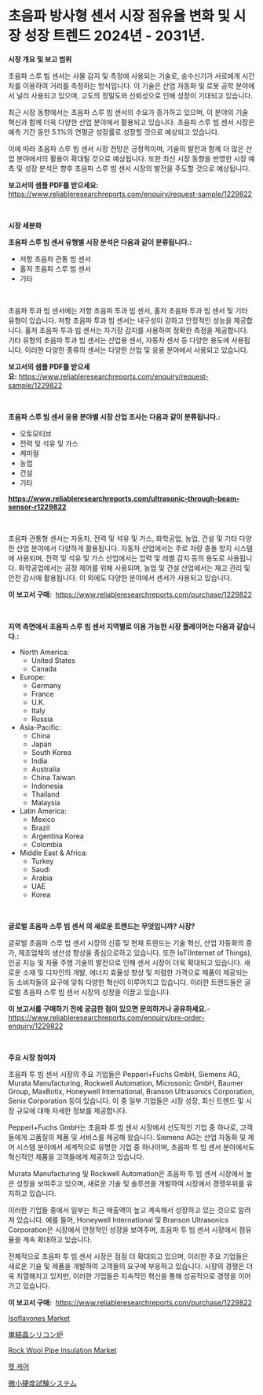 <p><h1>초음파 방사형 센서 시장 점유율 변화 및 시장 성장 트렌드 2024년 - 2031년.</h1></p><p><strong>시장 개요 및 보고 범위</strong></p>
<p><p>초음파 스루 빔 센서는 사물 감지 및 측정에 사용되는 기술로, 송수신기가 서로에게 시간차를 이용하여 거리를 측정하는 방식입니다. 이 기술은 산업 자동화 및 로봇 공학 분야에서 널리 사용되고 있으며, 고도의 정밀도와 신뢰성으로 인해 성장이 기대되고 있습니다.</p><p>최근 시장 동향에서는 초음파 스루 빔 센서의 수요가 증가하고 있으며, 이 분야의 기술 혁신과 함께 더욱 다양한 산업 분야에서 활용되고 있습니다. 초음파 스루 빔 센서 시장은 예측 기간 동안 5.1%의 연평균 성장률로 성장할 것으로 예상되고 있습니다.</p><p>이에 따라 초음파 스루 빔 센서 시장 전망은 긍정적이며, 기술의 발전과 함께 더 많은 산업 분야에서의 활용이 확대될 것으로 예상됩니다. 또한 최신 시장 동향을 반영한 시장 예측 및 성장 분석은 향후 초음파 스루 빔 센서 시장의 발전을 주도할 것으로 예상됩니다.</p></p>
<p><strong>보고서의 샘플 PDF를 받으세요:</strong> <a href="https://www.reliableresearchreports.com/enquiry/request-sample/1229822">https://www.reliableresearchreports.com/enquiry/request-sample/1229822</a></p>
<p>&nbsp;</p>
<p><strong>시장 세분화</strong></p>
<p><strong>초음파 스루 빔 센서 유형별 시장 분석은 다음과 같이 분류됩니다.:</strong></p>
<p><ul><li>저항 초음파 관통 빔 센서</li><li>홀저 초음파 스루 빔 센서</li><li>기타</li></ul></p>
<p>&nbsp;</p>
<p><p>초음파 투과 빔 센서에는 저항 초음파 투과 빔 센서, 홀저 초음파 투과 빔 센서 및 기타 유형이 있습니다. 저항 초음파 투과 빔 센서는 내구성이 강하고 안정적인 성능을 제공합니다. 홀저 초음파 투과 빔 센서는 자기장 감지를 사용하여 정확한 측정을 제공합니다. 기타 유형의 초음파 투과 빔 센서는 산업용 센서, 자동차 센서 등 다양한 용도에 사용됩니다. 이러한 다양한 종류의 센서는 다양한 산업 및 응용 분야에서 사용되고 있습니다.</p></p>
<p><strong>보고서의 샘플 PDF를 받으세요:</strong>&nbsp;<a href="https://www.reliableresearchreports.com/enquiry/request-sample/1229822">https://www.reliableresearchreports.com/enquiry/request-sample/1229822</a></p>
<p>&nbsp;</p>
<p><strong> 초음파 스루 빔 센서 응용 분야별 시장 산업 조사는 다음과 같이 분류됩니다.:</strong></p>
<p><ul><li>오토모티브</li><li>전력 및 석유 및 가스</li><li>케미컬</li><li>농업</li><li>건설</li><li>기타</li></ul></p>
<p><strong><a href="https://www.reliableresearchreports.com/ultrasonic-through-beam-sensor-r1229822">https://www.reliableresearchreports.com/ultrasonic-through-beam-sensor-r1229822</a></strong></p>
<p>&nbsp;</p>
<p><p>초음파 관통형 센서는 자동차, 전력 및 석유 및 가스, 화학공업, 농업, 건설 및 기타 다양한 산업 분야에서 다양하게 활용됩니다. 자동차 산업에서는 주로 차량 충돌 방지 시스템에 사용되며, 전력 및 석유 및 가스 산업에서는 압력 및 레벨 감지 등의 용도로 사용됩니다. 화학공업에서는 공정 제어를 위해 사용되며, 농업 및 건설 산업에서는 재고 관리 및 안전 감시에 활용됩니다. 이 외에도 다양한 분야에서 센서가 사용되고 있습니다.</p></p>
<p><strong>이 보고서 구매:</strong>&nbsp; <a href="https://www.reliableresearchreports.com/purchase/1229822">https://www.reliableresearchreports.com/purchase/1229822</a></p>
<p>&nbsp;</p>
<p><strong>지역 측면에서 초음파 스루 빔 센서 지역별로 이용 가능한 시장 플레이어는 다음과 같습니다.:</strong></p>
<p><ul>
    <li>
        North America:
        <ul>
            <li>United States</li>
            <li>Canada</li>
        </ul>
    </li>
    <li>
        Europe:
        <ul>
            <li>Germany</li>
            <li>France</li>
            <li>U.K.</li>
            <li>Italy</li>
            <li>Russia</li>
        </ul>
    </li>
    <li>
        Asia-Pacific:
        <ul>
            <li>China</li>
            <li>Japan</li>
            <li>South Korea</li>
            <li>India</li>
            <li>Australia</li>
            <li>China Taiwan</li>
            <li>Indonesia</li>
            <li>Thailand</li>
            <li>Malaysia</li>
        </ul>
    </li>
    <li>
        Latin America:
        <ul>
            <li>Mexico</li>
            <li>Brazil</li>
            <li>Argentina Korea</li>
            <li>Colombia</li>
        </ul>
    </li>
    <li>
        Middle East & Africa:
        <ul>
            <li>Turkey</li>
            <li>Saudi</li>
            <li>Arabia</li>
            <li>UAE</li>
            <li>Korea</li>
        </ul>
    </li>
    </ul></p>
<p>&nbsp;</p>
<p><strong>글로벌 초음파 스루 빔 센서 의 새로운 트렌드는 무엇입니까? 시장?</strong></p>
<p><p>글로벌 초음파 스루 빔 센서 시장의 신흥 및 현재 트렌드는 기술 혁신, 산업 자동화의 증가, 제조업체의 생산성 향상을 중심으로하고 있습니다. 또한 IoT(Internet of Things), 인공 지능 및 자율 주행 기술의 발전으로 인해 센서 시장이 더욱 확대되고 있습니다. 새로운 소재 및 디자인의 개발, 에너지 효율성 향상 및 저렴한 가격으로 제품이 제공되는 등 소비자들의 요구에 맞춰 다양한 혁신이 이루어지고 있습니다. 이러한 트렌드들은 글로벌 초음파 스루 빔 센서 시장의 성장을 이끌고 있습니다.</p></p>
<p><strong>이 보고서를 구매하기 전에 궁금한 점이 있으면 문의하거나 공유하세요.</strong>- <a href="https://www.reliableresearchreports.com/enquiry/pre-order-enquiry/1229822">https://www.reliableresearchreports.com/enquiry/pre-order-enquiry/1229822</a></p>
<p>&nbsp;</p>
<p><strong>주요 시장 참여자</strong></p>
<p><p>초음파 투 빔 센서 시장의 주요 기업들은 Pepperl+Fuchs GmbH, Siemens AG, Murata Manufacturing, Rockwell Automation, Microsonic GmbH, Baumer Group, MaxBotix, Honeywell International, Branson Ultrasonics Corporation, Senix Corporation 등이 있습니다. 이 중 일부 기업들은 시장 성장, 최신 트렌드 및 시장 규모에 대해 자세한 정보를 제공합니다.</p><p>Pepperl+Fuchs GmbH는 초음파 투 빔 센서 시장에서 선도적인 기업 중 하나로, 고객들에게 고품질의 제품 및 서비스를 제공해 왔습니다. Siemens AG는 산업 자동화 및 제어 시스템 분야에서 세계적으로 유명한 기업 중 하나이며, 초음파 투 빔 센서 분야에서도 혁신적인 제품을 고객들에게 제공하고 있습니다.</p><p>Murata Manufacturing 및 Rockwell Automation은 초음파 투 빔 센서 시장에서 높은 성장을 보여주고 있으며, 새로운 기술 및 솔루션을 개발하여 시장에서 경쟁우위를 유지하고 있습니다.</p><p>이러한 기업들 중에서 일부는 최근 매출액이 높고 계속해서 성장하고 있는 것으로 알려져 있습니다. 예를 들어, Honeywell International 및 Branson Ultrasonics Corporation은 시장에서 안정적인 성장을 보여주며, 초음파 투 빔 센서 시장에서 점유율을 계속 확대하고 있습니다.</p><p>전체적으로 초음파 투 빔 센서 시장은 점점 더 확대되고 있으며, 이러한 주요 기업들은 새로운 기술 및 제품을 개발하여 고객들의 요구에 부응하고 있습니다. 시장의 경쟁은 더욱 치열해지고 있지만, 이러한 기업들은 지속적인 혁신을 통해 성공적으로 경쟁을 이어가고 있습니다.</p></p>
<p><strong>이 보고서 구매:</strong>&nbsp;&nbsp;<a href="https://www.reliableresearchreports.com/purchase/1229822">https://www.reliableresearchreports.com/purchase/1229822</a></p>
<p><p><a href="https://issuu.com/reportprime-2/docs/isoflavones-market-size-2030.pptx">Isoflavones Market</a></p><p><a href="https://github.com/mcbeesbxa270/Market-Research-Report-List-1/blob/main/337507928893.md">単結晶シリコン炉</a></p><p><a href="https://issuu.com/reportprime-2/docs/rock-wool-pipe-insulation-market-size-2030.pptx">Rock Wool Pipe Insulation Market</a></p><p><a href="https://medium.com/@axintepreda1/%EB%B0%98%EB%A0%A4%EB%8F%99%EB%AC%BC-%EC%BC%80%EC%96%B4-%EC%8B%9C%EC%9E%A5-%EB%8F%99%ED%96%A5-%EB%B0%8F-%EC%8B%9C%EC%9E%A5-%EB%B6%84%EC%84%9D%EC%9D%80-2024-2031%EB%85%84-%EA%B8%B0%EA%B0%84%EC%9D%84-%EC%9C%84%ED%95%B4-%EC%98%88%EC%B8%A1%EB%90%A9%EB%8B%88%EB%8B%A4-8579bfd9da99">펫 케어</a></p><p><a href="https://medium.com/@aaronanfotrrd897367/%E3%83%9E%E3%82%A4%E3%82%AF%E3%83%AD%E7%A1%AC%E3%81%95%E3%83%86%E3%82%B9%E3%83%88%E3%82%B7%E3%82%B9%E3%83%86%E3%83%A0%E5%B8%82%E5%A0%B4%E3%81%AE%E6%B4%9E%E5%AF%9F-%E5%B8%82%E5%A0%B4%E5%8B%95%E5%90%91-%E6%88%90%E9%95%B7-2024%E5%B9%B4%E3%81%8B%E3%82%892031%E5%B9%B4%E3%81%BE%E3%81%A7%E3%81%AE%E4%BA%88%E6%B8%AC-a7cc756488f5">微小硬度試験システム</a></p></p>